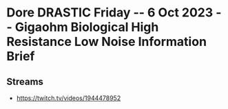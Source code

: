# Dore DRASTIC Friday -- 6 Oct 2023 -- Gigaohm Biological High Resistance Low Noise Information Brief

## Streams
- https://twitch.tv/videos/1944478952

